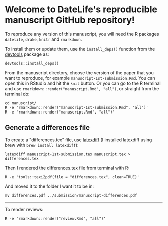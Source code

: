# Welcome to DateLife's reproducible manuscript GitHub repository!

To reproduce any version of this manuscript, you will need the R packages `datelife`, `drake`, `knitr` and `rmarkdown`.

To install them or update them, use the `install_deps()` function from the [devtools](https://cran.r-project.org/web/packages/devtools/index.html) package as:

```{r}
devtools::install_deps()
```

From the manuscript directory, choose the version of the paper that you want to reproduce, for example `manuscript-1st-submission.Rmd`.
You can open this in RStudio and hit the `knit` button. Or you can go to the R terminal and use `rmarkdown::render("manuscript.Rmd", "all")`, or straight from the terminal do:


    cd manuscript/
    R -e 'rmarkdown::render("manuscript-1st-submission.Rmd", "all")'
    R -e 'rmarkdown::render("manuscript.Rmd", "all")'


## Generate a differences file

To create a "differences.tex" file, use [latexdiff](https://www.ctan.org/pkg/latexdiff)
(I installed latexdiff using brew with `brew install latexdiff`):

    latexdiff manuscript-1st-submission.tex manuscript.tex > differences.tex


Then I rendered the differences.tex file from terminal with R:

    R -e 'tools::texi2pdf(file = "differences.tex", clean=TRUE)'

And moved it to the folder I want it to be in:

    mv differences.pdf ../submission/manuscript-differences.pdf

---

To render reviews:

```
R -e 'rmarkdown::render("review.Rmd", "all")'
```
